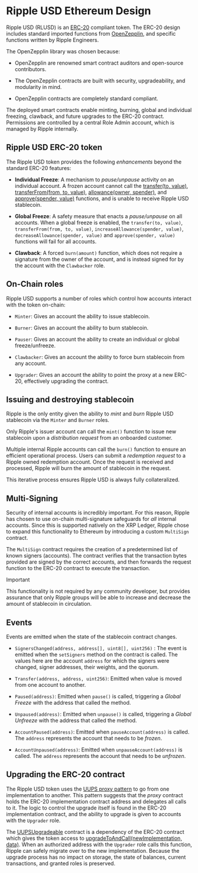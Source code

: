 # Ripple USD Ethereum Design

Ripple USD (RLUSD) is an [ERC-20](https://ethereum.org/en/developers/docs/standards/tokens/erc-20/) compliant token. The ERC-20 design includes standard imported functions from [OpenZepplin](https://docs.openzeppelin.com/contracts/4.x/api/token/erc20#IERC20), and specific functions written by Ripple Engineers.

The OpenZepplin library was chosen because:

- OpenZepplin are renowned smart contract auditors and open-source contributors.

- The OpenZepplin contracts are built with security, upgradeability, and modularity in mind.

- OpenZepplin contracts are completely standard compliant.

The deployed smart contracts enable minting, burning, global and individual freezing, clawback, and future upgrades to the ERC-20 contract. Permissions are controlled by a central Role Admin account, which is managed by Ripple internally.

## Ripple USD ERC-20 token

The Ripple USD token provides the following _enhancements_ beyond the standard ERC-20 features:

- **Individual Freeze**: A mechanism to _pause/unpause_ activity on an individual account. A frozen account cannot call the [transfer(to, value)](https://docs.openzeppelin.com/contracts/5.x/api/token/erc20#IERC20-transfer-address-uint256-), [transferFrom(from, to, value)](https://docs.openzeppelin.com/contracts/5.x/api/token/erc20#IERC20-transferFrom-address-address-uint256-), [allowance(owner, spender)](https://docs.openzeppelin.com/contracts/5.x/api/token/erc20#IERC20-allowance-address-address-), and [approve(spender, value)](https://docs.openzeppelin.com/contracts/5.x/api/token/erc20#IERC20-approve-address-uint256-) functions, and is unable to receive Ripple USD stablecoin.

- **Global Freeze**: A safety measure that enacts a _pause/unpause_ on all accounts. When a global freeze is enabled, the `transfer(to, value)`, `transferFrom(from, to, value)`, `increaseAllowance(spender, value)`, `decreaseAllowance(spender, value)` and `approve(spender, value)` functions will fail for all accounts.

- **Clawback**: A forced `burn(amount)` function, which does not require a signature from the owner of the account, and is instead signed for by the account with the `Clawbacker` role.

## On-Chain roles

Ripple USD supports a number of roles which control how accounts interact with the token on-chain:

- `Minter`: Gives an account the ability to issue stablecoin.

- `Burner`: Gives an account the ability to burn stablecoin.

- `Pauser`: Gives an account the ability to create an individual or global freeze/unfreeze.

- `Clawbacker`: Gives an account the ability to force burn stablecoin from any account.

- `Upgrader`: Gives an account the ability to point the proxy at a new ERC-20, effectively upgrading the contract.

## Issuing and destroying stablecoin

Ripple is the only entity given the ability to _mint_ and _burn_ Ripple USD stablecoin via the `Minter` and `Burner` roles.

Only Ripple's issuer account can call the `mint()` function to issue new stablecoin upon a _distribution request_ from an onboarded customer.

Multiple internal Ripple accounts can call the `burn()` function to ensure an efficient operational process. Users can submit a _redemption request_ to a Ripple owned redemption account. Once the request is received and processed, Ripple will burn the amount of stablecoin in the request.

This iterative process ensures Ripple USD is always fully collateralized.

## Multi-Signing

Security of internal accounts is incredibly important. For this reason, Ripple has chosen to use on-chain multi-signature safeguards for _all_ internal accounts. Since this is supported natively on the XRP Ledger, Ripple chose to expand this functionality to Ethereum by introducing a custom `MultiSign` contract.

The `MultiSign` contract requires the creation of a predetermined list of known signers (accounts). The contract verifies that the transaction bytes provided are signed by the correct accounts, and then forwards the request function to the ERC-20 contract to execute the transaction.

> [!IMPORTANT]
> This functionality is not required by any community developer, but provides assurance that only Ripple groups will be able to increase and decrease the amount of stablecoin in circulation.

## Events

Events are emitted when the state of the stablecoin contract changes.

- `SignersChanged(address, address[], uint8[], uint256)` : The event is emitted when the `setSigners` method on the contract is called. The values here are the account `address` for which the signers were changed, signer addresses, their weights, and the quorum.

- `Transfer(address, address, uint256)`: Emitted when value is moved from one account to another.

- `Paused(address)`: Emitted when `pause()` is called, triggering a _Global Freeze_ with the address that called the method.

- `Unpaused(address)`: Emitted when `unpause()` is called, triggering a _Global Unfreeze_ with the address that called the method.

- `AccountPaused(address)`: Emitted when `pauseAccount(address)` is called. The `address` represents the account that needs to be _frozen_.

- `AccountUnpaused(address)`: Emitted when `unpauseAccount(address)` is called. The `address` represents the account that needs to be _unfrozen_.

## Upgrading the ERC-20 contract

The Ripple USD token uses the [UUPS proxy pattern](https://docs.openzeppelin.com/contracts/5.x/api/proxy#transparent-vs-uups) to go from one implementation to another. This pattern suggests that the _proxy_ contract holds the ERC-20 implementation contract address and delegates all calls to it. The logic to control the upgrade itself is found in the ERC-20 implementation contract, and the ability to upgrade is given to accounts with the `Upgrader` role.

The [UUPSUpgradeable](https://docs.openzeppelin.com/contracts/5.x/api/proxy#UUPSUpgradeable) contract is a dependency of the ERC-20 contract which gives the token access to [upgradeToAndCall(newImplementation, data)](https://docs.openzeppelin.com/contracts/5.x/api/proxy#ERC1967Utils-upgradeToAndCall-address-bytes-). When an authorized address with the `Upgrader` role calls this function, Ripple can safely migrate over to the new implementation. Because the upgrade process has no impact on storage, the state of balances, current transactions, and granted roles is preserved.
